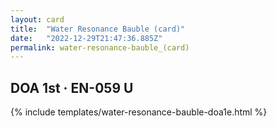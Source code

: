```yaml
---
layout: card
title:  "Water Resonance Bauble (card)"
date:   "2022-12-29T21:47:36.885Z"
permalink: water-resonance-bauble_(card)
---
```


## DOA 1st &middot; EN-059 U

{% include templates/water-resonance-bauble-doa1e.html %}
